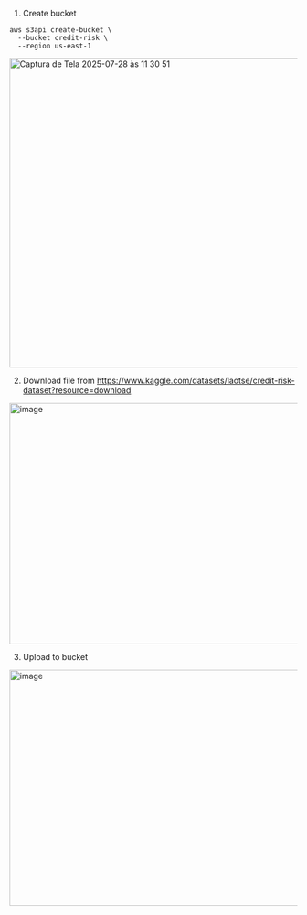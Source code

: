 1. Create bucket

```
aws s3api create-bucket \
  --bucket credit-risk \
  --region us-east-1
```
<img width="985" height="542" alt="Captura de Tela 2025-07-28 às 11 30 51" src="https://github.com/user-attachments/assets/8e01f526-4dd5-4bda-8650-bf80f0e53d2e" />


2. Download file from https://www.kaggle.com/datasets/laotse/credit-risk-dataset?resource=download

<img width="956" height="422" alt="image" src="https://github.com/user-attachments/assets/ce5a972d-5164-4ba7-be4b-b732bd557bd5" />

3. Upload to bucket

<img width="766" height="413" alt="image" src="https://github.com/user-attachments/assets/0b6a86c7-bcb6-4f52-80c9-85c464b54168" />
